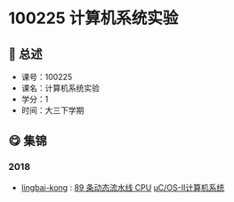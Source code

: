 # 100225 计算机系统实验

## :rocket: 总述

* 课号：100225
* 课名：计算机系统实验
* 学分：1
* 时间：大三下学期

## :yum: 集锦

### 2018

* [lingbai-kong](https://github.com/lingbai-kong) : [89 条动态流水线 CPU](https://github.com/lingbai-kong/MIPS89-pipeline-CPU) [μC/OS-II计算机系统](https://github.com/lingbai-kong/computer-system)